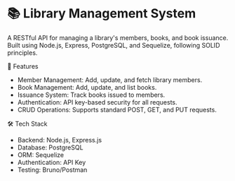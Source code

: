 # 📚 Library Management System
A RESTful API for managing a library's members, books, and book issuance. Built using Node.js, Express, PostgreSQL, and Sequelize, following SOLID principles.

🚀 Features
* Member Management: Add, update, and fetch library members.
* Book Management: Add, update, and list books.
* Issuance System: Track books issued to members.
* Authentication: API key-based security for all requests.
* CRUD Operations: Supports standard POST, GET, and PUT requests.


🛠️ Tech Stack
* Backend: Node.js, Express.js
* Database: PostgreSQL
* ORM: Sequelize
* Authentication: API Key
* Testing: Bruno/Postman
